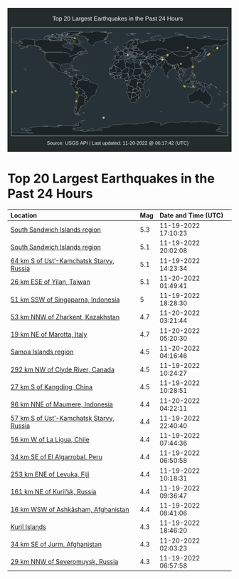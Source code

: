 ![Map](./map.png)

# Top 20 Largest Earthquakes in the Past 24 Hours

| Location | Mag | Date and Time (UTC) |
|:---|:---|:---|
| [South Sandwich Islands region](https://earthquake.usgs.gov/earthquakes/eventpage/us7000ir0a) | 5.3 | 11-19-2022 17:10:23 |
| [South Sandwich Islands region](https://earthquake.usgs.gov/earthquakes/eventpage/us7000ir17) | 5.1 | 11-19-2022 20:02:08 |
| [64 km S of Ust’-Kamchatsk Staryy, Russia](https://earthquake.usgs.gov/earthquakes/eventpage/us7000iqzv) | 5.1 | 11-19-2022 14:23:34 |
| [26 km ESE of Yilan, Taiwan](https://earthquake.usgs.gov/earthquakes/eventpage/us7000ir2p) | 5.1 | 11-20-2022 01:49:41 |
| [51 km SSW of Singaparna, Indonesia](https://earthquake.usgs.gov/earthquakes/eventpage/us7000ir0i) | 5 | 11-19-2022 18:28:30 |
| [53 km NNW of Zharkent, Kazakhstan](https://earthquake.usgs.gov/earthquakes/eventpage/us7000ir2v) | 4.7 | 11-20-2022 03:21:44 |
| [19 km NE of Marotta, Italy](https://earthquake.usgs.gov/earthquakes/eventpage/us7000ir3c) | 4.7 | 11-20-2022 05:20:30 |
| [Samoa Islands region](https://earthquake.usgs.gov/earthquakes/eventpage/us7000ir37) | 4.5 | 11-20-2022 04:16:46 |
| [292 km NW of Clyde River, Canada](https://earthquake.usgs.gov/earthquakes/eventpage/us7000iqz2) | 4.5 | 11-19-2022 10:24:27 |
| [27 km S of Kangding, China](https://earthquake.usgs.gov/earthquakes/eventpage/us7000iqz3) | 4.5 | 11-19-2022 10:28:51 |
| [96 km NNE of Maumere, Indonesia](https://earthquake.usgs.gov/earthquakes/eventpage/us7000ir36) | 4.4 | 11-20-2022 04:22:11 |
| [57 km S of Ust’-Kamchatsk Staryy, Russia](https://earthquake.usgs.gov/earthquakes/eventpage/us7000ir26) | 4.4 | 11-19-2022 22:40:40 |
| [56 km W of La Ligua, Chile](https://earthquake.usgs.gov/earthquakes/eventpage/us7000iqy7) | 4.4 | 11-19-2022 07:44:36 |
| [34 km SE of El Algarrobal, Peru](https://earthquake.usgs.gov/earthquakes/eventpage/us7000iqxu) | 4.4 | 11-19-2022 06:50:58 |
| [253 km ENE of Levuka, Fiji](https://earthquake.usgs.gov/earthquakes/eventpage/us7000iqz1) | 4.4 | 11-19-2022 10:18:31 |
| [161 km NE of Kuril’sk, Russia](https://earthquake.usgs.gov/earthquakes/eventpage/us7000iqyp) | 4.4 | 11-19-2022 09:36:47 |
| [16 km WSW of Ashkāsham, Afghanistan](https://earthquake.usgs.gov/earthquakes/eventpage/us7000iqye) | 4.4 | 11-19-2022 08:41:06 |
| [Kuril Islands](https://earthquake.usgs.gov/earthquakes/eventpage/us7000ir0u) | 4.3 | 11-19-2022 18:46:20 |
| [34 km SE of Jurm, Afghanistan](https://earthquake.usgs.gov/earthquakes/eventpage/us7000ir2r) | 4.3 | 11-20-2022 02:03:23 |
| [29 km NNW of Severomuysk, Russia](https://earthquake.usgs.gov/earthquakes/eventpage/us7000iqy4) | 4.3 | 11-19-2022 06:57:58 |
